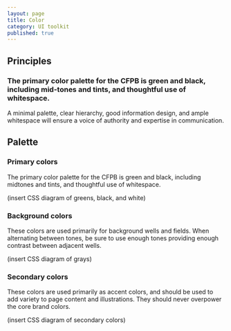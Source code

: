 ```yaml
---
layout: page
title: Color
category: UI toolkit
published: true
---
```


## Principles
### The primary color palette for the CFPB is green and black, including mid-tones and tints, and thoughtful use of whitespace.

A minimal palette, clear hierarchy, good information design, and
ample whitespace will ensure a voice of authority and expertise in communication.

## Palette

### Primary colors

The primary color palette for the CFPB is green and black,
including midtones and tints, and thoughtful use of whitespace.

(insert CSS diagram of greens, black, and white)

### Background colors

These colors are used primarily for background wells and fields.
When alternating between tones, be sure to use enough tones
providing enough contrast between adjacent wells.

(insert CSS diagram of grays)

### Secondary colors

These colors are used primarily as accent colors, and
should be used to add variety to page content and illustrations.
They should never overpower the core brand colors.

(insert CSS diagram of secondary colors)